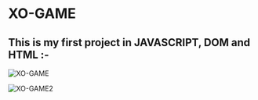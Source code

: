 # XO-GAME
## This is my first project in JAVASCRIPT, DOM and HTML :-


![XO-GAME](https://github.com/fares-agour/XO-GAME/assets/116801554/f34c6911-2748-4556-b4dc-20a3850196c6)


![XO-GAME2](https://github.com/fares-agour/XO-GAME/assets/116801554/676c573f-df4c-45b7-b0e1-a52931f3eee0)


